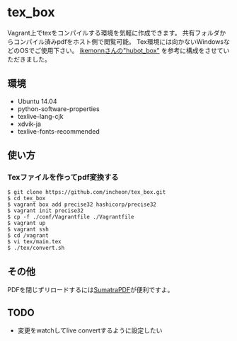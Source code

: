 tex_box
======================
Vagrant上でtexをコンパイルする環境を気軽に作成できます。
共有フォルダからコンパイル済みpdfをホスト側で閲覧可能。
Tex環境には向かないWindowsなどのOSでご使用下さい。
[ikemonnさんの"hubot_box"](https://github.com/ikemonn/hubot_box) を参考に構成をさせていただきました。

環境
------
* Ubuntu 14.04
* python-software-properties
* texlive-lang-cjk
* xdvik-ja
* texlive-fonts-recommended

使い方
------
### Texファイルを作ってpdf変換する
```
$ git clone https://github.com/incheon/tex_box.git
$ cd tex_box
$ vagrant box add precise32 hashicorp/precise32
$ vagrant init precise32
$ cp -f ./conf/Vagrantfile ./Vagrantfile
$ vagrant up
$ vagrant ssh
$ cd /vagrant
$ vi tex/main.tex
$ ./tex/convert.sh
```

その他
------
PDFを閉じずリロードするには[SumatraPDF](http://www.sumatrapdfreader.org/free-pdf-reader-ja.html)が便利ですよ。

TODO
------
* 変更をwatchしてlive convertするように設定したい
